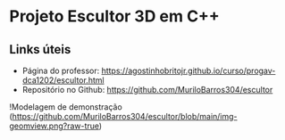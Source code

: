 # Projeto Escultor 3D em C++
## Links úteis
- Página do professor: https://agostinhobritojr.github.io/curso/progav-dca1202/escultor.html
- Repositório no Github: https://github.com/MuriloBarros304/escultor

!Modelagem de demonstração (https://github.com/MuriloBarros304/escultor/blob/main/img-geomview.png?raw-true)